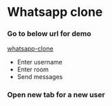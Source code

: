 # Whatsapp clone

### Go to below url for demo

[whatsapp-clone](https://whatsapp-clone-5e929.web.app/)


- Enter username
- Enter room
- Send messages

### Open new tab for a new user